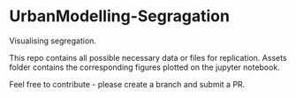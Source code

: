 # UrbanModelling-Segragation
Visualising segregation.

This repo contains all possible necessary data or files for replication.
Assets folder contains the corresponding figures plotted on the jupyter notebook.

Feel free to contribute - please create a branch and submit a PR.   
